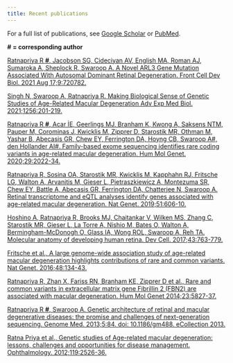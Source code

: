 ```yaml
---
title: Recent publications
---
```


For a full list of publications, see [Google Scholar](https://scholar.google.com/citations?user=YbcomqQAAAAJ&hl=en&oi=ao) or [PubMed](https://pubmed.ncbi.nlm.nih.gov/?term=Ratnapriya+R&cauthor_id=34485303).

**\# = corresponding author**

[Ratnapriya R **#**, Jacobson SG, Cideciyan AV, English MA, Roman AJ, Sumaroka A, Sheplock R, Swaroop A. A Novel ARL3 Gene Mutation Associated With Autosomal Dominant Retinal Degeneration. Front Cell Dev Biol. 2021 Aug 17;9:720782.](https://doi.org/10.3389/fcell.2021.720782)

[Singh N, Swaroop A, Ratnapriya R. Making Biological Sense of Genetic Studies of Age-Related Macular Degeneration Adv Exp Med Biol. 2021;1256:201-219.](https://doi.org/10.1007/978-3-030-66014-7_8)

[Ratnapriya R **#**, Acar İE, Geerlings MJ, Branham K, Kwong A, Saksens NTM, Pauper M, Corominas J, Kwicklis M, Zipprer D, Starostik MR, Othman M, Yashar B, Abecasis GR, Chew EY, Ferrington DA, Hoyng CB, Swaroop A#, den Hollander AI#. Family-based exome sequencing identifies rare coding variants in age-related macular degeneration. Hum Mol Genet. 2020;29:2022-34.](https://doi.org/10.1093/hmg/ddaa057)

[Ratnapriya R, Sosina OA, Starostik MR, Kwicklis M, Kapphahn RJ, Fritsche LG, Walton A, Arvanitis M, Gieser L, Pietraszkiewicz A, Montezuma SR, Chew EY, Battle A, Abecasis GR, Ferrington DA, Chatterjee N, Swaroop A. Retinal transcriptome and eQTL analyses identify genes associated with age-related macular degeneration. Nat Genet. 2019;51:606-10.](https://doi.org/10.1038/s41588-019-0351-9)

[Hoshino A, Ratnapriya R, Brooks MJ, Chaitankar V, Wilken MS, Zhang C, Starostik MR, Gieser L, La Torre A, Nishio M, Bates O, Walton A, Bermingham-McDonogh O, Glass IA, Wong ROL, Swaroop A, Reh TA. Molecular anatomy of developing human retina. Dev Cell. 2017;43:763-779.](https://doi.org/10.1016/j.devcel.2017.10.029)

[Fritsche et al., A large genome-wide association study of age-related macular degeneration highlights contributions of rare and common variants. Nat Genet. 2016;48:134-43.](https://doi.org/10.1038/ng.3448)

[Ratnapriya R, Zhan X, Fariss RN, Branham KE, Zipprer D et al., Rare and common variants in extracellular matrix gene Fibrillin 2 (FBN2) are associated with macular degeneration. Hum Mol Genet 2014;23:5827-37.](https://doi.org/10.1093/hmg/ddu276)

[Ratnapriya R **#**, Swaroop A. Genetic architecture of retinal and macular degenerative diseases: the promise and challenges of next-generation sequencing. Genome Med. 2013;5:84. doi: 10.1186/gm488. eCollection 2013.](https://doi.org/10.1186/gm488)

[Ratna Priya et al., Genetic studies of Age-related macular degeneration: lessons, challenges and opportunities for disease management. Ophthalmology. 2012;119:2526-36.](https://doi.org/10.1016/j.ophtha.2012.06.042)




